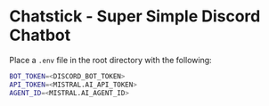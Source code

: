 # Chatstick - Super Simple Discord Chatbot

Place a `.env` file in the root directory with the following:

```bash
BOT_TOKEN=<DISCORD_BOT_TOKEN>
API_TOKEN=<MISTRAL.AI_API_TOKEN>
AGENT_ID=<MISTRAL.AI_AGENT_ID>
```
